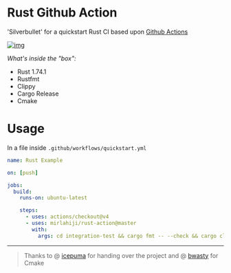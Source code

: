 # Rust Github Action

'Silverbullet' for a quickstart Rust CI based upon [Github Actions](https://developer.github.com/actions/)

[![img](https://img.shields.io/badge/Rust-1.74.1-orange)](https://blog.rust-lang.org/2023/12/07/Rust-1.74.1.html)

*What's inside the "box":*

* Rust 1.74.1
* Rustfmt
* Clippy
* Cargo Release
* Cmake

# Usage

In a file inside `.github/workflows/quickstart.yml`

```yaml
name: Rust Example

on: [push]

jobs:
  build:
    runs-on: ubuntu-latest

    steps:
      - uses: actions/checkout@v4
      - uses: mirlahiji/rust-action@master
        with:
          args: cd integration-test && cargo fmt -- --check && cargo clippy -- -Dwarnings && cargo test
```

---

> Thanks to @ [icepuma](https://github.com/icepuma) for handing over the project and @ [bwasty](https://github.com/bwasty) for Cmake
